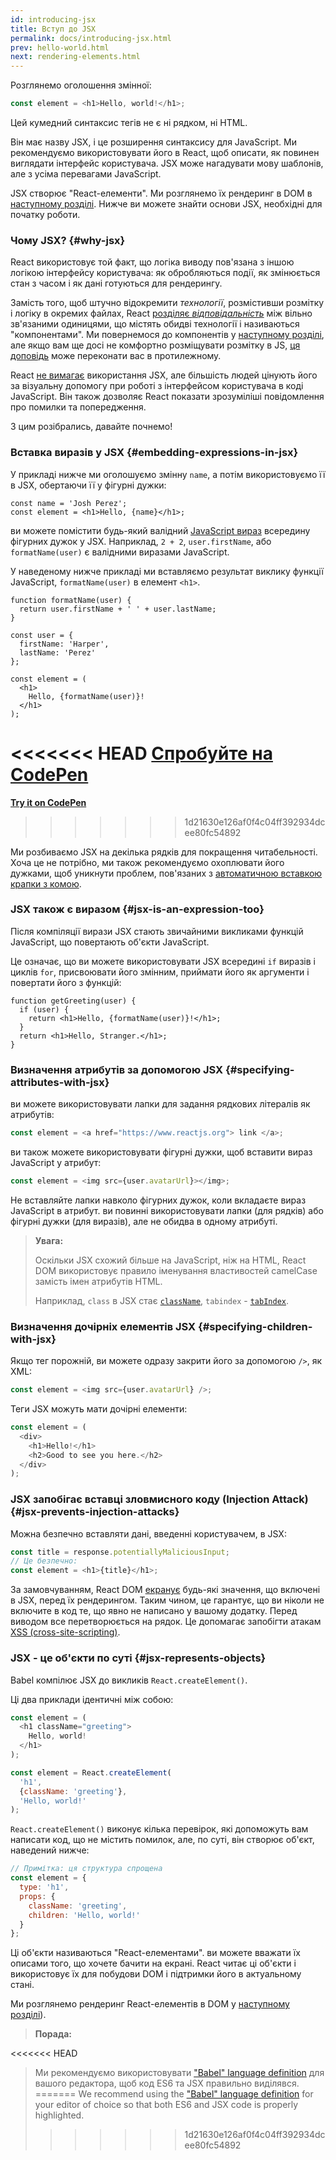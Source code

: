 ```yaml
---
id: introducing-jsx
title: Вступ до JSX
permalink: docs/introducing-jsx.html
prev: hello-world.html
next: rendering-elements.html
---
```


Розглянемо оголошення змінної:

```js
const element = <h1>Hello, world!</h1>;
```

Цей кумедний синтаксис тегів не є ні рядком, ні HTML.

Він має назву JSX, і це розширення синтаксису для JavaScript. Ми рекомендуємо використовувати його в React, щоб описати, як повинен виглядати інтерфейс користувача. JSX може нагадувати мову шаблонів, але з усіма перевагами JavaScript. 

JSX створює "React-елементи". Ми розглянемо їх рендеринг в DOM в [наступному розділі](/docs/rendering-elements.html). Нижче ви можете знайти основи JSX, необхідні для початку роботи.

### Чому JSX? {#why-jsx}

React використовує той факт, що логіка виводу пов'язана з іншою логікою інтерфейсу користувача: як обробляються події, як змінюється стан з часом і як дані готуються для рендерингу.

Замість того, щоб штучно відокремити *технології*, розмістивши розмітку і логіку в окремих файлах, React [розділяє *відповідальність*](https://en.wikipedia.org/wiki/Separation_of_concerns) між вільно зв'язаними одиницями, що містять обидві технології і називаються "компонентами". Ми повернемося до компонентів у [наступному розділі](/docs/components-and-props.html), але якщо вам ще досі не комфортно розміщувати розмітку в JS, [ця доповідь](https://www.youtube.com/watch?v=x7cQ3mrcKaY) може переконати вас в протилежному.

React [не вимагає](/docs/react-without-jsx.html) використання JSX, але більшість людей цінують його за візуальну допомогу при роботі з інтерфейсом користувача в коді JavaScript. Він також дозволяє React показати зрозуміліші повідомлення про помилки та попередження.

З цим розібрались, давайте почнемо!

### Вставка виразів у JSX {#embedding-expressions-in-jsx}

У прикладі нижче ми оголошуємо змінну `name`, а потім використовуємо її в JSX, обертаючи її у фігурні дужки:

```js{1,2}
const name = 'Josh Perez';
const element = <h1>Hello, {name}</h1>;
```

ви можете помістити будь-який валідний [JavaScript вираз](https://developer.mozilla.org/en-US/docs/Web/JavaScript/Guide/Expressions_and_Operators#Expressions) всередину фігурних дужок у JSX. Наприклад, `2 + 2`, `user.firstName`, або `formatName(user)` є валідними виразами JavaScript.

У наведеному нижче прикладі ми вставляємо результат виклику функції JavaScript, `formatName(user)` в елемент `<h1>`.

```js{12}
function formatName(user) {
  return user.firstName + ' ' + user.lastName;
}

const user = {
  firstName: 'Harper',
  lastName: 'Perez'
};

const element = (
  <h1>
    Hello, {formatName(user)}!
  </h1>
);
```

<<<<<<< HEAD
[Спробуйте на CodePen](codepen://introducing-jsx)
=======
**[Try it on CodePen](https://codepen.io/gaearon/pen/PGEjdG?editors=1010)**
>>>>>>> 1d21630e126af0f4c04ff392934dcee80fc54892

Ми розбиваємо JSX на декілька рядків для покращення читабельності. Хоча це не потрібно, ми також рекомендуємо охоплювати його дужками, щоб уникнути проблем, пов'язаних з [автоматичною вставкою крапки з комою](https://stackoverflow.com/q/2846283).

### JSX також є виразом {#jsx-is-an-expression-too}

Після компіляції вирази JSX стають звичайними викликами функцій JavaScript, що повертають об'єкти JavaScript.

Це означає, що ви можете використовувати JSX всередині `if` виразів і циклів `for`, присвоювати його змінним, приймати його як аргументи і повертати його з функцій:

```js{3,5}
function getGreeting(user) {
  if (user) {
    return <h1>Hello, {formatName(user)}!</h1>;
  }
  return <h1>Hello, Stranger.</h1>;
}
```

### Визначення атрибутів за допомогою JSX {#specifying-attributes-with-jsx}

ви можете використовувати лапки для задання рядкових літералів як атрибутів:

```js
const element = <a href="https://www.reactjs.org"> link </a>;
```

ви також можете використовувати фігурні дужки, щоб вставити вираз JavaScript у атрибут:

```js
const element = <img src={user.avatarUrl}></img>;
```

Не вставляйте лапки навколо фігурних дужок, коли вкладаєте вираз JavaScript в атрибут. ви повинні використовувати лапки (для рядків) або фігурні дужки (для виразів), але не обидва в одному атрибуті.

>**Увага:**
>
>Оскільки JSX схожий більше на JavaScript, ніж на HTML, React DOM використовує правило іменування властивостей camelCase замість імен атрибутів HTML.
>
>Наприклад, `class` в JSX стає [`className`](https://developer.mozilla.org/en-US/docs/Web/API/Element/className), `tabindex` - [`tabIndex`](https://developer.mozilla.org/en-US/docs/Web/API/HTMLElement/tabIndex).

### Визначення дочірніх елементів JSX {#specifying-children-with-jsx}

Якщо тег порожній, ви можете одразу закрити його за допомогою `/>`, як XML:

```js
const element = <img src={user.avatarUrl} />;
```

Теги JSX можуть мати дочірні елементи:

```js
const element = (
  <div>
    <h1>Hello!</h1>
    <h2>Good to see you here.</h2>
  </div>
);
```

### JSX запобігає вставці зловмисного коду (Injection Attack) {#jsx-prevents-injection-attacks}

Можна безпечно вставляти дані, введенні користувачем, в JSX:

```js
const title = response.potentiallyMaliciousInput;
// Це безпечно:
const element = <h1>{title}</h1>;
```

За замовчуванням, React DOM [екранує](https://stackoverflow.com/questions/7381974/which-characters-need-to-be-escaped-on-html) будь-які значення, що включені в JSX, перед їх рендерингом. Таким чином, це гарантує, що ви ніколи не включите в код те, що явно не написано у вашому додатку. Перед виводом все перетворюється на рядок. Це допомагає запобігти атакам [XSS (cross-site-scripting)](https://en.wikipedia.org/wiki/Cross-site_scripting).

### JSX - це об'єкти по суті {#jsx-represents-objects}

Babel компілює JSX до викликів `React.createElement()`.

Ці два приклади ідентичні між собою:

```js
const element = (
  <h1 className="greeting">
    Hello, world!
  </h1>
);
```

```js
const element = React.createElement(
  'h1',
  {className: 'greeting'},
  'Hello, world!'
);
```

`React.createElement()` виконує кілька перевірок, які допоможуть вам написати код, що не містить помилок, але, по суті, він створює об'єкт, наведений нижче:

```js
// Примітка: ця структура спрощена
const element = {
  type: 'h1',
  props: {
    className: 'greeting',
    children: 'Hello, world!'
  }
};
```

Ці об'єкти називаються "React-елементами". ви можете вважати їх описами того, що хочете бачити на екрані. React читає ці об'єкти і використовує їх для побудови DOM і підтримки його в актуальному стані.

Ми розглянемо рендеринг React-елементів в DOM у [наступному розділі](/docs/rendering-elements.html)).

>**Порада:**
>
<<<<<<< HEAD
>Ми рекомендуємо використовувати ["Babel" language definition](https://babeljs.io/docs/editors) для вашого редактора, щоб код ES6 та JSX правильно виділявся.
=======
>We recommend using the ["Babel" language definition](https://babeljs.io/docs/en/next/editors) for your editor of choice so that both ES6 and JSX code is properly highlighted.
>>>>>>> 1d21630e126af0f4c04ff392934dcee80fc54892
